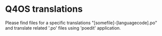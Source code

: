 # Q4OS translations

Please find files for a specific translations "[somefile]-[languagecode].po" and translate related '.po' files using 'poedit' application.
